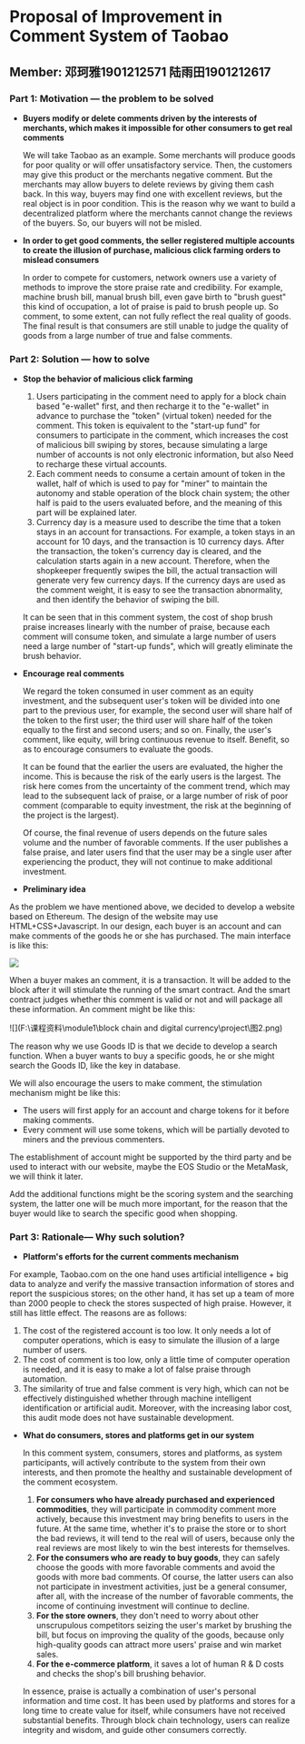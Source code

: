 # Proposal of Improvement in Comment System of Taobao

## Member: 邓珂雅1901212571        陆雨田1901212617

### Part 1: Motivation — the problem to be solved

- **Buyers modify or delete comments driven by the interests of merchants, which makes it impossible for other consumers to get real comments**

  We will take Taobao as an example. Some merchants will produce goods for poor quality or will offer unsatisfactory service. Then, the customers may give this product or the merchants negative comment. But the merchants may allow buyers to delete reviews by giving them cash back. In this way, buyers may find one with excellent reviews, but the real object is in poor condition. This is the reason why we want to build a decentralized platform where the merchants  cannot change the reviews of the buyers. So, our buyers will not be misled.

- **In order to get good comments, the seller registered multiple accounts to create the illusion of purchase, malicious click farming orders to mislead consumers**

  In order to  compete for customers, network owners use a variety of methods to improve the store praise rate and credibility. For example, machine brush bill, manual brush bill, even gave birth to "brush guest" this kind of occupation, a lot of praise is paid to brush people up. So comment, to some extent, can not fully reflect the real quality of goods. The final result is that consumers are still unable to judge the quality of goods from a large number of true and false comments.

### Part 2: Solution — how to solve

- **Stop the behavior of malicious click farming**

  1. Users participating in the comment need to apply for a block chain based "e-wallet" first, and then recharge it to the "e-wallet" in advance to purchase the "token" (virtual token) needed for the comment. This token is equivalent to the "start-up fund" for consumers to participate in the comment, which increases the cost of malicious bill swiping by stores, because simulating a large number of accounts is not only electronic information, but also Need to recharge these virtual accounts.
  2. Each comment needs to consume a certain amount of token in the wallet, half of which is used to pay for "miner" to maintain the autonomy and stable operation of the block chain system; the other half is paid to the users evaluated before, and the meaning of this part will be explained later.
  3. Currency day is a measure used to describe the time that a token stays in an account for
     transactions. For example, a token stays in an account for 10 days, and the transaction is 10 currency days. After the transaction, the token's currency day is cleared, and the calculation starts again in a new account. Therefore, when the shopkeeper frequently swipes the bill, the actual transaction will generate very few currency days. If the currency days are used as the comment weight, it is easy to see the transaction abnormality, and then identify the behavior of swiping the bill.

  It can be seen that in this comment system, the cost of shop brush praise increases linearly
  with the number of praise, because each comment will consume token, and simulate a large number of users need a large number of "start-up funds", which will greatly eliminate the brush behavior.

- **Encourage real comments**

  We regard the token consumed in user comment as an equity investment, and the subsequent user's token will be divided into one part to the previous user, for example, the second user will share half of the token to the first user; the third user will share half of the token equally to the first and second users; and so on. Finally, the user's comment, like equity, will bring continuous revenue to itself. Benefit, so as to encourage consumers to evaluate the goods.

  It can be found that the earlier the users are evaluated, the higher the income. This is
  because the risk of the early users is the largest. The risk here comes from the uncertainty of the comment trend, which may lead to the subsequent lack of praise, or a large number of risk of poor comment (comparable to equity investment, the risk at the beginning of the project is the largest).

  Of course, the final revenue of users depends on the future sales volume and the number of favorable comments. If the user publishes a false praise, and later users find that the user may be a single user after experiencing the product, they will not continue to make additional investment.

-  **Preliminary idea**

  As the problem we have mentioned above, we decided to develop a website based on Ethereum. The design of the website may use HTML+CSS+Javascript. In our design, each buyer is an account and can make comments of the goods he or she has purchased. The main interface is like this:

  ![](https://github.com/YutianNancy/PHBS_BlockChain_2019/blob/master/Project/Figure%201.jpg)

  When a buyer makes an comment, it is a transaction. It will be added to the block after it will stimulate the running of the smart contract. And the smart contract judges whether this comment is valid or not and will package all these information. An comment might be like this:

  ![](F:\课程资料\module1\block chain and digital currency\project\图2.png)

  The reason why we use Goods ID is that we decide to develop a search function. When a buyer wants to buy a specific goods, he or she might search the Goods ID, like the key in database.

  We will also encourage the users to make comment, the stimulation mechanism might be like this:

  - The users will first apply for an account and charge tokens for it before making
    comments.
  - Every comment will use some tokens, which will be partially devoted to miners and the
    previous commenters.

  The establishment of account might be supported by the third party and be used to interact with our website, maybe the EOS Studio or the MetaMask, we will think it later.

  Add the additional functions might be the scoring system and the searching system, the latter one will be much more important, for the reason that the buyer would like to search the specific good when shopping.

### **Part 3: Rationale— Why such solution?**

-  **Platform's efforts for the current comments mechanism**

  For example, Taobao.com on the one hand uses artificial intelligence + big data to analyze
  and verify the massive transaction information of stores and report the suspicious stores; on the other hand, it has set up a team of more than 2000 people to check the stores suspected of high praise. However, it still has little effect. The reasons are as follows:

  1. The cost of the registered account is too low. It only needs a lot of computer operations, which is easy to simulate the illusion of a large number of users.
  2. The cost of comment is too low, only a little time of computer operation is needed, and it is easy to make a lot of false praise through automation.
  3. The similarity of true and false comment is very high, which can not be effectively distinguished whether through machine intelligent identification or artificial audit. Moreover, with the increasing labor cost, this audit mode does not have sustainable development.

- **What do consumers, stores and platforms get in our system**

  In this comment system, consumers, stores and platforms, as system participants, will actively contribute to the system from their own interests, and then promote the healthy
  and sustainable development of the comment ecosystem.

  1. **For consumers who have already purchased and experienced commodities**, they will participate in commodity comment more actively, because this investment may bring benefits to users in the future. At the same time, whether it's to praise the store or to short the bad reviews, it will tend to the real will of users, because only the real reviews are most likely to win the best interests for themselves.
  2. **For the consumers who are ready to buy goods**, they can safely choose the goods with more favorable comments and avoid the goods with more bad comments. Of course, the latter users can also not participate in investment activities, just be a general consumer, after all, with the increase of the number of favorable comments, the income of continuing investment will continue to decline.
  3. **For the store owners**, they don't need to worry about other unscrupulous competitors seizing the user's market by brushing the bill, but focus on improving the quality of the goods, because only high-quality goods can attract more users' praise and win market sales.
  4. **For the e-commerce platform**, it saves a lot of human R & D costs and checks the shop's bill brushing behavior.

  In essence, praise is actually a combination of user's personal information and time cost. It has been used by platforms and stores for a long time to create value for itself, while  consumers have not received substantial benefits. Through block chain technology, users can realize integrity and wisdom, and guide other consumers correctly.
